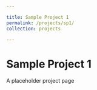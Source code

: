 ```yaml
---

title: Sample Project 1
permalink: /projects/sp1/
collection: projects

---
```


# Sample Project 1
A placeholder project page
